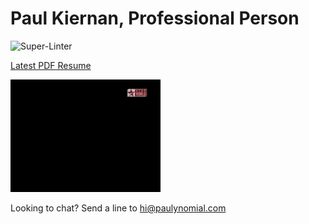 Paul Kiernan, Professional Person
=================================
![Super-Linter](https://github.com/paulkiernan/resume/workflows/Super-Linter/badge.svg)

[Latest PDF Resume](pdf/latest.pdf)

![](media/hal-fixing-lightbulb.gif)

Looking to chat? Send a line to [hi@paulynomial.com](mailto:hi@paulynomial.com?subject=Hi)
